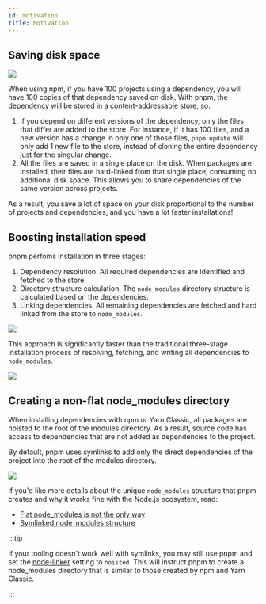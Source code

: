 ```yaml
---
id: motivation
title: Motivation
---
```


## Saving disk space

![](/img/pnpm-store.svg)

When using npm, if you have 100 projects using a dependency, you will
have 100 copies of that dependency saved on disk. With pnpm, the dependency will be
stored in a content-addressable store, so:

1. If you depend on different versions of the dependency, only the files that
differ are added to the store. For instance, if it has 100 files, and a new
version has a change in only one of those files, `pnpm update` will only add 1
new file to the store, instead of cloning the entire dependency just for the
singular change.
1. All the files are saved in a single place on the disk. When packages are
installed, their files are hard-linked from that single place, consuming no
additional disk space. This allows you to share dependencies of the same version
across projects.

As a result, you save a lot of space on your disk proportional to the number of
projects and dependencies, and you have a lot faster installations!

## Boosting installation speed

pnpm perfoms installation in three stages:

1. Dependency resolution. All required dependencies are identified and fetched to the store.
1. Directory structure calculation. The `node_modules` directory structure is calculated based on the dependencies.
1. Linking dependencies. All remaining dependencies are fetched and hard linked from the store to `node_modules`.

![](/img/installation-stages-of-pnpm.svg)

This approach is significantly faster than the traditional three-stage installation process of resolving, fetching, and writing all dependencies to `node_modules`.

![](/img/installation-stages-of-other-pms.svg)

## Creating a non-flat node_modules directory

When installing dependencies with npm or Yarn Classic, all packages are hoisted to the root of the
modules directory. As a result, source code has access to dependencies that are
not added as dependencies to the project.

By default, pnpm uses symlinks to add only the direct dependencies of the project into the root of the modules directory.

![](/img/isolated-node-modules.svg)

If you'd like more details about the unique `node_modules` structure that pnpm
creates and why it works fine with the Node.js ecosystem, read:
- [Flat node_modules is not the only way](/blog/2020/05/27/flat-node-modules-is-not-the-only-way)
- [Symlinked node_modules structure](symlinked-node-modules-structure.md)

:::tip

If your tooling doesn't work well with symlinks, you may still use pnpm and set the [node-linker](npmrc#node-linker) setting to `hoisted`. This will instruct pnpm to create a node_modules directory that is similar to those created by npm and Yarn Classic.

:::
